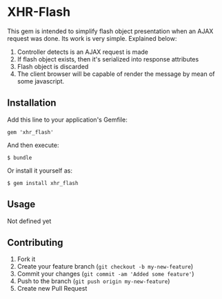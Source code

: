 # XHR-Flash

This gem is intended to simplify flash object presentation when an AJAX request was done.
Its work is very simple. Explained below:

1. Controller detects is an AJAX request is made
2. If flash object exists, then it's serialized into response attributes
3. Flash object is discarded
4. The client browser will be capable of render the message by mean of some javascript.

## Installation

Add this line to your application's Gemfile:

    gem 'xhr_flash'

And then execute:

    $ bundle

Or install it yourself as:

    $ gem install xhr_flash

## Usage

Not defined yet

## Contributing

1. Fork it
2. Create your feature branch (`git checkout -b my-new-feature`)
3. Commit your changes (`git commit -am 'Added some feature'`)
4. Push to the branch (`git push origin my-new-feature`)
5. Create new Pull Request
